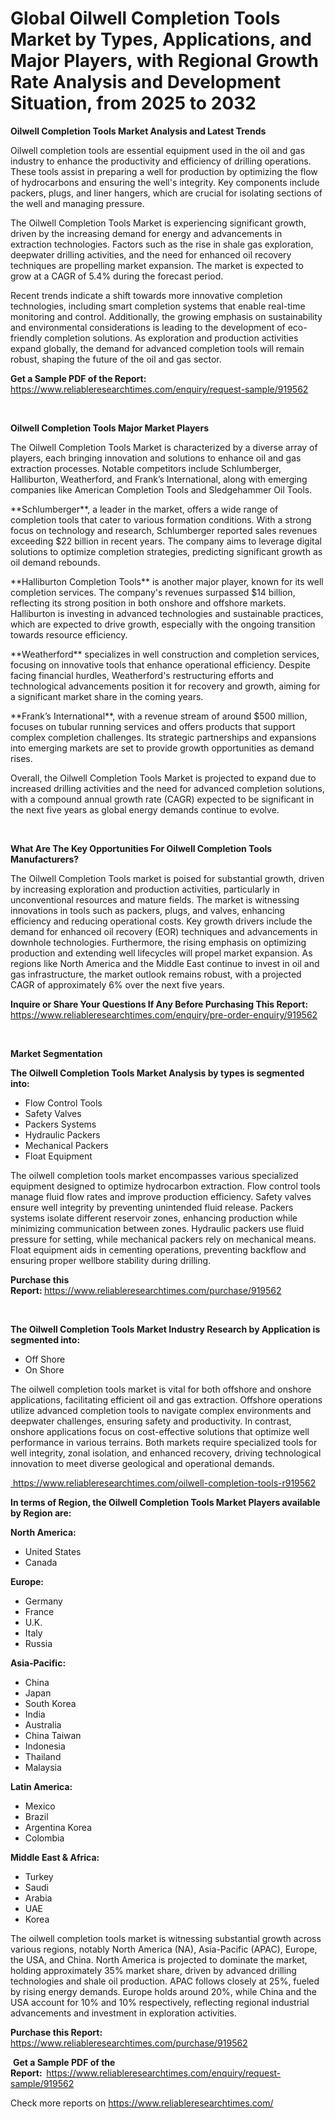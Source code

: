 <p><h1>Global Oilwell Completion Tools Market by Types, Applications, and Major Players, with Regional Growth Rate Analysis and Development Situation, from 2025 to 2032</h1></p><p><strong>Oilwell Completion Tools Market Analysis and Latest Trends</strong></p>
<p><p>Oilwell completion tools are essential equipment used in the oil and gas industry to enhance the productivity and efficiency of drilling operations. These tools assist in preparing a well for production by optimizing the flow of hydrocarbons and ensuring the well's integrity. Key components include packers, plugs, and liner hangers, which are crucial for isolating sections of the well and managing pressure.</p><p>The Oilwell Completion Tools Market is experiencing significant growth, driven by the increasing demand for energy and advancements in extraction technologies. Factors such as the rise in shale gas exploration, deepwater drilling activities, and the need for enhanced oil recovery techniques are propelling market expansion. The market is expected to grow at a CAGR of 5.4% during the forecast period. </p><p>Recent trends indicate a shift towards more innovative completion technologies, including smart completion systems that enable real-time monitoring and control. Additionally, the growing emphasis on sustainability and environmental considerations is leading to the development of eco-friendly completion solutions. As exploration and production activities expand globally, the demand for advanced completion tools will remain robust, shaping the future of the oil and gas sector.</p></p>
<p><strong>Get a Sample PDF of the Report:&nbsp;</strong> <a href="https://www.reliableresearchtimes.com/enquiry/request-sample/919562?utm_campaign=3005&utm_medium=2&utm_source=Github&utm_content=ia&utm_term=07032025&utm_id=oilwell-completion-tools">https://www.reliableresearchtimes.com/enquiry/request-sample/919562</a></p>
<p>&nbsp;</p>
<p><strong>Oilwell Completion Tools Major Market Players</strong></p>
<p><p>The Oilwell Completion Tools Market is characterized by a diverse array of players, each bringing innovation and solutions to enhance oil and gas extraction processes. Notable competitors include Schlumberger, Halliburton, Weatherford, and Frank’s International, along with emerging companies like American Completion Tools and Sledgehammer Oil Tools.</p><p>**Schlumberger**, a leader in the market, offers a wide range of completion tools that cater to various formation conditions. With a strong focus on technology and research, Schlumberger reported sales revenues exceeding $22 billion in recent years. The company aims to leverage digital solutions to optimize completion strategies, predicting significant growth as oil demand rebounds.</p><p>**Halliburton Completion Tools** is another major player, known for its well completion services. The company's revenues surpassed $14 billion, reflecting its strong position in both onshore and offshore markets. Halliburton is investing in advanced technologies and sustainable practices, which are expected to drive growth, especially with the ongoing transition towards resource efficiency.</p><p>**Weatherford** specializes in well construction and completion services, focusing on innovative tools that enhance operational efficiency. Despite facing financial hurdles, Weatherford's restructuring efforts and technological advancements position it for recovery and growth, aiming for a significant market share in the coming years.</p><p>**Frank’s International**, with a revenue stream of around $500 million, focuses on tubular running services and offers products that support complex completion challenges. Its strategic partnerships and expansions into emerging markets are set to provide growth opportunities as demand rises.</p><p>Overall, the Oilwell Completion Tools Market is projected to expand due to increased drilling activities and the need for advanced completion solutions, with a compound annual growth rate (CAGR) expected to be significant in the next five years as global energy demands continue to evolve.</p></p>
<p>&nbsp;</p>
<p><strong>What Are The Key Opportunities For Oilwell Completion Tools Manufacturers?</strong></p>
<p><p>The Oilwell Completion Tools market is poised for substantial growth, driven by increasing exploration and production activities, particularly in unconventional resources and mature fields. The market is witnessing innovations in tools such as packers, plugs, and valves, enhancing efficiency and reducing operational costs. Key growth drivers include the demand for enhanced oil recovery (EOR) techniques and advancements in downhole technologies. Furthermore, the rising emphasis on optimizing production and extending well lifecycles will propel market expansion. As regions like North America and the Middle East continue to invest in oil and gas infrastructure, the market outlook remains robust, with a projected CAGR of approximately 6% over the next five years.</p></p>
<p><strong>Inquire or Share Your Questions If Any Before Purchasing This Report:</strong> <a href="https://www.reliableresearchtimes.com/enquiry/pre-order-enquiry/919562?utm_campaign=3005&utm_medium=2&utm_source=Github&utm_content=ia&utm_term=07032025&utm_id=oilwell-completion-tools">https://www.reliableresearchtimes.com/enquiry/pre-order-enquiry/919562</a></p>
<p>&nbsp;</p>
<p><strong>Market Segmentation</strong></p>
<p><strong>The Oilwell Completion Tools Market Analysis by types is segmented into:</strong></p>
<p><ul><li>Flow Control Tools</li><li>Safety Valves</li><li>Packers Systems</li><li>Hydraulic Packers</li><li>Mechanical Packers</li><li>Float Equipment</li></ul></p>
<p><p>The oilwell completion tools market encompasses various specialized equipment designed to optimize hydrocarbon extraction. Flow control tools manage fluid flow rates and improve production efficiency. Safety valves ensure well integrity by preventing unintended fluid release. Packers systems isolate different reservoir zones, enhancing production while minimizing communication between zones. Hydraulic packers use fluid pressure for setting, while mechanical packers rely on mechanical means. Float equipment aids in cementing operations, preventing backflow and ensuring proper wellbore stability during drilling.</p></p>
<p><strong>Purchase this Report:&nbsp;</strong><a href="https://www.reliableresearchtimes.com/purchase/919562?utm_campaign=3005&utm_medium=2&utm_source=Github&utm_content=ia&utm_term=07032025&utm_id=oilwell-completion-tools">https://www.reliableresearchtimes.com/purchase/919562</a></p>
<p>&nbsp;</p>
<p><strong>The Oilwell Completion Tools Market Industry Research by Application is segmented into:</strong></p>
<p><ul><li>Off Shore</li><li>On Shore</li></ul></p>
<p><p>The oilwell completion tools market is vital for both offshore and onshore applications, facilitating efficient oil and gas extraction. Offshore operations utilize advanced completion tools to navigate complex environments and deepwater challenges, ensuring safety and productivity. In contrast, onshore applications focus on cost-effective solutions that optimize well performance in various terrains. Both markets require specialized tools for well integrity, zonal isolation, and enhanced recovery, driving technological innovation to meet diverse geological and operational demands.</p></p>
<p><a href="https://www.reliableresearchtimes.com/oilwell-completion-tools-r919562?utm_campaign=3005&utm_medium=2&utm_source=Github&utm_content=ia&utm_term=07032025&utm_id=oilwell-completion-tools">&nbsp;https://www.reliableresearchtimes.com/oilwell-completion-tools-r919562</a></p>
<p><strong>In terms of Region, the Oilwell Completion Tools Market Players available by Region are:</strong></p>
<p>
    <p> <strong> North America: </strong>
        <ul>
            <li>United States</li>
            <li>Canada</li>
        </ul>
        </p> 
    <p> <strong> Europe: </strong>
        <ul>
            <li>Germany</li>
            <li>France</li>
            <li>U.K.</li>
            <li>Italy</li>
            <li>Russia</li>
        </ul>
        </p> 
    <p> <strong> Asia-Pacific: </strong>
        <ul>
            <li>China</li>
            <li>Japan</li>
            <li>South Korea</li>
            <li>India</li>
            <li>Australia</li>
            <li>China Taiwan</li>
            <li>Indonesia</li>
            <li>Thailand</li>
            <li>Malaysia</li>
        </ul>
        </p> 
    <p> <strong> Latin America: </strong>
        <ul>
            <li>Mexico</li>
            <li>Brazil</li>
            <li>Argentina Korea</li>
            <li>Colombia</li>
        </ul>
        </p> 
    <p> <strong> Middle East & Africa: </strong>
        <ul>
            <li>Turkey</li>
            <li>Saudi</li>
            <li>Arabia</li>
            <li>UAE</li>
            <li>Korea</li>
        </ul>
    </p>
    </p>
<p><p>The oilwell completion tools market is witnessing substantial growth across various regions, notably North America (NA), Asia-Pacific (APAC), Europe, the USA, and China. North America is projected to dominate the market, holding approximately 35% market share, driven by advanced drilling technologies and shale oil production. APAC follows closely at 25%, fueled by rising energy demands. Europe holds around 20%, while China and the USA account for 10% and 10% respectively, reflecting regional industrial advancements and investment in exploration activities.</p></p>
<p><strong>Purchase this Report: </strong><a href="https://www.reliableresearchtimes.com/purchase/919562?utm_campaign=3005&utm_medium=2&utm_source=Github&utm_content=ia&utm_term=07032025&utm_id=oilwell-completion-tools">https://www.reliableresearchtimes.com/purchase/919562</a></p>
<p>&nbsp;<strong>Get a Sample PDF of the Report:&nbsp;&nbsp;</strong><a href="https://www.reliableresearchtimes.com/enquiry/request-sample/919562?utm_campaign=3005&utm_medium=2&utm_source=Github&utm_content=ia&utm_term=07032025&utm_id=oilwell-completion-tools">https://www.reliableresearchtimes.com/enquiry/request-sample/919562</a></p>
<p><strong></strong></p>
<p>Check more reports on <a href="https://www.reliableresearchtimes.com/?utm_campaign=3005&utm_medium=2&utm_source=Github&utm_content=ia&utm_term=07032025&utm_id=oilwell-completion-tools">https://www.reliableresearchtimes.com/</a></p>